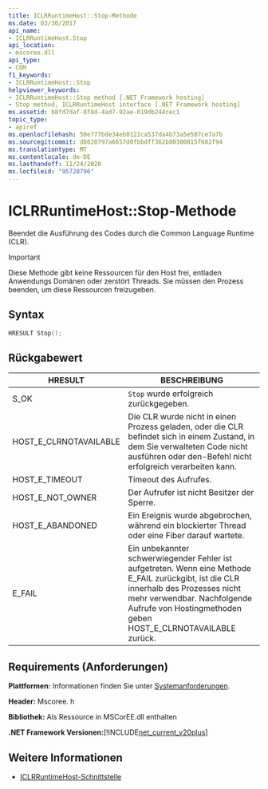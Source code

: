 ```yaml
---
title: ICLRRuntimeHost::Stop-Methode
ms.date: 03/30/2017
api_name:
- ICLRRuntimeHost.Stop
api_location:
- mscoree.dll
api_type:
- COM
f1_keywords:
- ICLRRuntimeHost::Stop
helpviewer_keywords:
- ICLRRuntimeHost::Stop method [.NET Framework hosting]
- Stop method, ICLRRuntimeHost interface [.NET Framework hosting]
ms.assetid: b8fd7daf-8f8d-4ad7-92ae-019db244cec1
topic_type:
- apiref
ms.openlocfilehash: 50e777bde34eb0122ca537da4b73a5e507ce7a7b
ms.sourcegitcommit: d8020797a6657d0fbbdff362b80300815f682f94
ms.translationtype: MT
ms.contentlocale: de-DE
ms.lasthandoff: 11/24/2020
ms.locfileid: "95728796"
---
```

# <a name="iclrruntimehoststop-method"></a>ICLRRuntimeHost::Stop-Methode

Beendet die Ausführung des Codes durch die Common Language Runtime (CLR).  
  
> [!IMPORTANT]
> Diese Methode gibt keine Ressourcen für den Host frei, entladen Anwendungs Domänen oder zerstört Threads. Sie müssen den Prozess beenden, um diese Ressourcen freizugeben.  
  
## <a name="syntax"></a>Syntax  
  
```cpp  
HRESULT Stop();  
```  
  
## <a name="return-value"></a>Rückgabewert  
  
|HRESULT|BESCHREIBUNG|  
|-------------|-----------------|  
|S_OK|`Stop` wurde erfolgreich zurückgegeben.|  
|HOST_E_CLRNOTAVAILABLE|Die CLR wurde nicht in einen Prozess geladen, oder die CLR befindet sich in einem Zustand, in dem Sie verwalteten Code nicht ausführen oder den-Befehl nicht erfolgreich verarbeiten kann.|  
|HOST_E_TIMEOUT|Timeout des Aufrufes.|  
|HOST_E_NOT_OWNER|Der Aufrufer ist nicht Besitzer der Sperre.|  
|HOST_E_ABANDONED|Ein Ereignis wurde abgebrochen, während ein blockierter Thread oder eine Fiber darauf wartete.|  
|E_FAIL|Ein unbekannter schwerwiegender Fehler ist aufgetreten. Wenn eine Methode E_FAIL zurückgibt, ist die CLR innerhalb des Prozesses nicht mehr verwendbar. Nachfolgende Aufrufe von Hostingmethoden geben HOST_E_CLRNOTAVAILABLE zurück.|  
  
## <a name="requirements"></a>Requirements (Anforderungen)  

 **Plattformen:** Informationen finden Sie unter [Systemanforderungen](../../get-started/system-requirements.md).  
  
 **Header:** Mscoree. h  
  
 **Bibliothek:** Als Ressource in MSCorEE.dll enthalten  
  
 **.NET Framework Versionen:**[!INCLUDE[net_current_v20plus](../../../../includes/net-current-v20plus-md.md)]  
  
## <a name="see-also"></a>Weitere Informationen

- [ICLRRuntimeHost-Schnittstelle](iclrruntimehost-interface.md)
